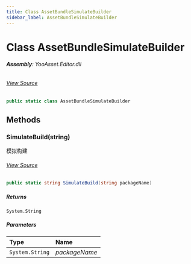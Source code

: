 ```yaml
---
title: Class AssetBundleSimulateBuilder
sidebar_label: AssetBundleSimulateBuilder
---
```

# Class AssetBundleSimulateBuilder


###### **Assembly**: YooAsset.Editor.dll
###### [View Source](https://github.com/tuyoogame/YooAsset/blob/main/Assets/YooAsset/Editor/AssetBundleBuilder/AssetBundleSimulateBuilder.cs#L6)
```csharp title="Declaration"
public static class AssetBundleSimulateBuilder
```
## Methods
### SimulateBuild(string)
模拟构建
###### [View Source](https://github.com/tuyoogame/YooAsset/blob/main/Assets/YooAsset/Editor/AssetBundleBuilder/AssetBundleSimulateBuilder.cs#L11)
```csharp title="Declaration"
public static string SimulateBuild(string packageName)
```

##### Returns

`System.String`

##### Parameters

| Type | Name |
|:--- |:--- |
| `System.String` | *packageName* |

